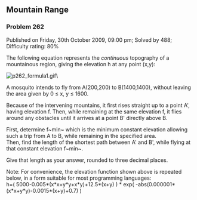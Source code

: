 Mountain Range
--------------

### Problem 262

Published on Friday, 30th October 2009, 09:00 pm; Solved by 488;
Difficulty rating: 80%

The following equation represents the *continuous* topography of a
mountainous region, giving the elevation h at any point (x,y):

![p262\_formula1.gif](project/images/p262_formula1.gif)\

A mosquito intends to fly from A(200,200) to B(1400,1400), without
leaving the area given by 0 ≤ x, y ≤ 1600.

Because of the intervening mountains, it first rises straight up to a
point A', having elevation f. Then, while remaining at the same
elevation f, it flies around any obstacles until it arrives at a point
B' directly above B.

First, determine f~min~ which is the minimum constant elevation allowing
such a trip from A to B, while remaining in the specified area.\
 Then, find the length of the shortest path between A' and B', while
flying at that constant elevation f~min~.

Give that length as your answer, rounded to three decimal places.

Note: For convenience, the elevation function shown above is repeated
below, in a form suitable for most programming languages:\
 h=( 5000-0.005\*(x\*x+y\*y+x\*y)+12.5\*(x+y) ) \* exp(
-abs(0.000001\*(x\*x+y\*y)-0.0015\*(x+y)+0.7) )
